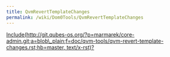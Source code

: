 ```yaml
---
title: QvmRevertTemplateChanges
permalink: /wiki/Dom0Tools/QvmRevertTemplateChanges
---
```


[Include(http://git.qubes-os.org/?p=marmarek/core-admin.git;a=blob\_plain;f=doc/qvm-tools/qvm-revert-template-changes.rst;hb=master, text/x-rst)?](/wiki/Dom0Tools/Include(http%3A/git.qubes-os.org?p=marmarek/core-admin.git;a=blob_plain;f=doc/qvm-tools/qvm-revert-template-changes.rst;hb=master,%20text/x-rst))
